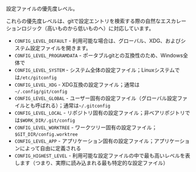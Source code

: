 設定ファイルの優先度レベル。

これらの優先度レベルは、gitで設定エントリを検索する際の自然なエスカレーションロジック（高いものから低いものへ）に対応しています。

  * `CONFIG_LEVEL_DEFAULT` - 利用可能な場合は、グローバル、XDG、およびシステム設定ファイルを開きます。
  * `CONFIG_LEVEL_PROGRAMDATA` - ポータブルgitとの互換性のため、Windows全体で
  * `CONFIG_LEVEL_SYSTEM` - システム全体の設定ファイル；Linuxシステムでは`/etc/gitconfig`
  * `CONFIG_LEVEL_XDG` - XDG互換の設定ファイル；通常は`~/.config/git/config`
  * `CONFIG_LEVEL_GLOBAL` - ユーザー固有の設定ファイル（グローバル設定ファイルとも呼ばれる）；通常は`~/.gitconfig`
  * `CONFIG_LEVEL_LOCAL` - リポジトリ固有の設定ファイル；非ベアリポジトリでは`$WORK_DIR/.git/config`
  * `CONFIG_LEVEL_WORKTREE` - ワークツリー固有の設定ファイル；`$GIT_DIR/config.worktree`
  * `CONFIG_LEVEL_APP` - アプリケーション固有の設定ファイル；アプリケーションによって自由に定義される
  * `CONFIG_HIGHEST_LEVEL` - 利用可能な設定ファイルの中で最も高いレベルを表します（つまり、実際に読み込まれる最も特定的な設定ファイル）
